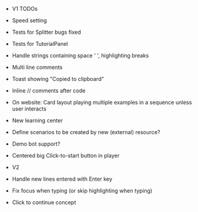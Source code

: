 * V1 TODOs
* Speed setting
* Tests for Splitter bugs fixed
* Tests for TutorialPanel
* Handle strings containing space ' ', highlighting breaks
* Multi line comments
* Toast showing "Copied to clipboard"
* Inline // comments after code
* On website: Card layout playing multiple examples in a sequence unless user interacts
* New learning center
* Define scenarios to be created by new (external) resource?
* Demo bot support?
* Centered big Click-to-start button in player 

* V2
* Handle new lines entered with Enter key
* Fix focus when typing (or skip highlighting when typing)
* Click to continue concept
